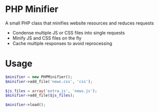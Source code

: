 PHP Minifier
================
A small PHP class that minifies website resources and reduces requests

* Condense multiple JS or CSS files into single requests
* Minify JS and CSS files on the fly
* Cache multiple responses to avoid reprocessing

Usage
================
```php
$minifier = new PHPMinifier();  
$minifier->add_file('news.css', 'css');  
  
$js_files = array('extra.js', 'news.js');  
$minifier->add_file($js_files);  
  
$minifier->load();
```
